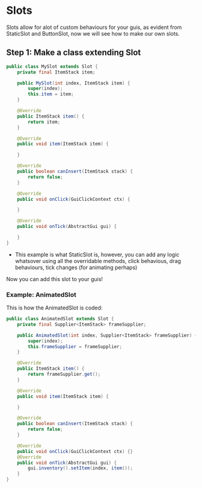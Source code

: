 # Slots

Slots allow for alot of custom behaviours for your guis, as evident from StaticSlot and ButtonSlot, now we will see how to make our own slots.

## Step 1: Make a class extending Slot

```Java
public class MySlot extends Slot {
    private final ItemStack item;

    public MySlot(int index, ItemStack item) {
        super(index);
        this.item = item;
    }

    @Override
    public ItemStack item() {
        return item;
    }

    @Override
    public void item(ItemStack item) {

    }

    @Override
    public boolean canInsert(ItemStack stack) {
        return false;
    }

    @Override
    public void onClick(GuiClickContext ctx) {

    }

    @Override
    public void onTick(AbstractGui gui) {

    }
}
```

- This example is what StaticSlot is, however, you can add any logic whatsover using all the overridable methods, click behavious, drag behaviours, tick changes (for animating perhaps)

Now you can add this slot to your guis!

### Example: AnimatedSlot

This is how the AnimatedSlot is coded:

```Java
public class AnimatedSlot extends Slot {
    private final Supplier<ItemStack> frameSupplier;

    public AnimatedSlot(int index, Supplier<ItemStack> frameSupplier) {
        super(index);
        this.frameSupplier = frameSupplier;
    }

    @Override
    public ItemStack item() {
        return frameSupplier.get();
    }

    @Override
    public void item(ItemStack item) {

    }

    @Override
    public boolean canInsert(ItemStack stack) {
        return false;
    }

    @Override
    public void onClick(GuiClickContext ctx) {}
    @Override
    public void onTick(AbstractGui gui) {
        gui.inventory().setItem(index, item());
    }
}
```